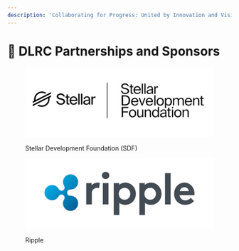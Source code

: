 ```yaml
---
description: 'Collaborating for Progress: United by Innovation and Vision'
---
```


# 🤝 DLRC Partnerships and Sponsors

<figure><img src="../.gitbook/assets/stellar-v3 (1).jpg" alt=""><figcaption><p>Stellar Development Foundation (SDF)</p></figcaption></figure>

<figure><img src="../.gitbook/assets/Ripple.jpg" alt=""><figcaption><p>Ripple</p></figcaption></figure>
